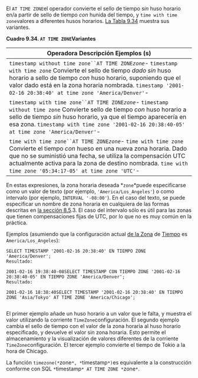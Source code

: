 El  `AT TIME ZONE`el operador convierte el sello de tiempo *sin* huso horario en/a partir de sello de tiempo *con* hunida del tiempo, y  `time with time zone`valores a diferentes husos horarios. [La Tabla 9.34](https://www.postgresql.org/docs/current/functions-datetime.html#FUNCTIONS-DATETIME-ZONECONVERT-TABLE) muestra sus variantes.

**Cuadro 9.34.  `AT TIME ZONE`Variantes**

| Operadora                Descripción                Ejemplos (s) |
| ------------------------------------------------------------ |
| `timestamp without time zone``AT TIME ZONE`*`zone`*- `timestamp with time zone`                Convierte el sello de tiempo *dado sin* huso horario a sello de tiempo *con* huso horario, suponiendo que el valor dado está en la zona horaria nombrada.                 `timestamp '2001-02-16 20:38:40' at time zone 'America/Denver'`- |
| `timestamp with time zone``AT TIME ZONE`*`zone`*- `timestamp without time zone`                Convierte sello de tiempo *con* huso horario a sello de tiempo *sin* huso horario, ya que el tiempo aparecería en esa zona.                 `timestamp with time zone '2001-02-16 20:38:40-05' at time zone 'America/Denver'`- |
| `time with time zone``AT TIME ZONE`*`zone`*- `time with time zone`                Convierte el tiempo *con* hueso en una nueva zona horaria. Dado que no se suministió una fecha,  se utiliza la compensación UTC actualmente activa para la zona de  destino nombrada.                 `time with time zone '05:34:17-05' at time zone 'UTC'`- |

En estas expresiones, la zona horaria deseada  *`zone`*puede especificarse como un valor de texto (por ejemplo, `'America/Los_Angeles'`) o como intervalo (por ejemplo, `INTERVAL '-08:00'`). En el caso del texto, se puede especificar un nombre de zona horaria en cualquiera de las formas descritas en [la sección 8.5](https://www.postgresql.org/docs/current/datatype-datetime.html#DATATYPE-TIMEZONES).3. El caso del intervalo sólo es útil para las zonas que tienen  compensaciones fijas de UTC, por lo que no es muy común en la práctica.

Ejemplos (asumiendo que la configuración actual [de la Zona](https://www.postgresql.org/docs/current/runtime-config-client.html#GUC-TIMEZONE) de [Tiempo](https://www.postgresql.org/docs/current/runtime-config-client.html#GUC-TIMEZONE) es `America/Los_Angeles`):

```
SELECT TIMESTAMP '2001-02-16 20:38:40' EN TIEMPO ZONE 'America/Denver';
Resultado: 

2001-02-16 19:38:40-08SELECT TIMESTAMP CON TIEMPO ZONE '2001-02-16 20:38:40-05' EN TIEMPO ZONE 'America/Denver';
Resultado: 

2001-02-16 18:38:40SELECT TIMESTAMP '2001-02-16 20:38:40' EN TIEMPO ZONE 'Asia/Tokyo' AT TIME ZONE 'America/Chicago';
 
```

El primer ejemplo añade un huso horario a un valor que le falta, y muestra el valor utilizando la corriente  `TimeZone`configuración. El segundo ejemplo cambia el sello de tiempo con el valor de la zona  horaria al huso horario especificado, y devuelve el valor sin zona  horaria. Esto permite el almacenamiento y la visualización de valores  diferentes de la corriente  `TimeZone`configuración. El tercer ejemplo convierte el tiempo de Tokio a la hora de Chicago.

La función  `timezone(*`zone`*, *`timestamp`*)`es equivalente a la construcción conforme con SQL `*`timestamp`* AT TIME ZONE *`zone`*`.